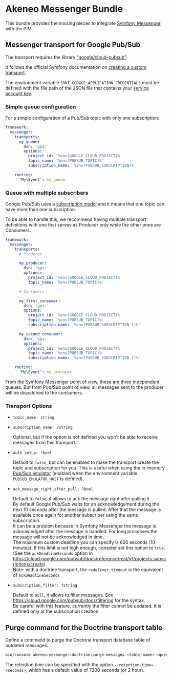 # Akeneo Messenger Bundle

This bundle provides the missing pieces to integrate [Symfony Messenger](https://symfony.com/doc/4.4/messenger.html) with the PIM.

## Messenger transport for Google Pub/Sub

The transport requires the library ["google/cloud-pubsub"](https://packagist.org/packages/google/cloud-pubsub).

It follows the official Symfony documentation on [creating a custom transport](https://symfony.com/doc/4.4/messenger/custom-transport.html).

The environment variable `SRNT_GOOGLE_APPLICATION_CREDENTIALS` must be defined with the file path of the JSON file that contains your [service account key](https://cloud.google.com/docs/authentication/getting-started#setting_the_environment_variable).

### Simple queue configuration

For a simple configuration of a Pub/Sub topic with only one subscription:

```yml
framework:
  messenger:
    transports:
      my_queue:
        dsn: 'gps:'
        options:
          project_id: '%env(GOOGLE_CLOUD_PROJECT)%'
          topic_name: '%env(PUBSUB_TOPIC)%'
          subscription_name: '%env(PUBSUB_SUBSCRIPTION)%'

    routing:
      'My\Event': my_queue
```

### Queue with multiple subscribers

Google Pub/Sub uses a [subscription model](https://en.wikipedia.org/wiki/Publish%E2%80%93subscribe_pattern) and it means that one topic can have more than one subscription.

To be able to handle this, we recommend having multiple transport definitions with one that serves as Producer only while the other ones are Consumers.

```yml
framework:
  messenger:
    transports:
      # Producer

      my_producer:
        dsn: 'gps:'
        options:
          project_id: '%env(GOOGLE_CLOUD_PROJECT)%'
          topic_name: '%env(PUBSUB_TOPIC)%'

      # Consumers

      my_first_consumer:
        dsn: 'gps:'
        options:
          project_id: '%env(GOOGLE_CLOUD_PROJECT)%'
          topic_name: '%env(PUBSUB_TOPIC)%'
          subscription_name: '%env(PUBSUB_SUBSCRIPTION_1)%'

      my_second_consumer:
        dsn: 'gps:'
        options:
          project_id: '%env(GOOGLE_CLOUD_PROJECT)%'
          topic_name: '%env(PUBSUB_TOPIC)%'
          subscription_name: '%env(PUBSUB_SUBSCRIPTION_2)%'

    routing:
      'My\Event': my_producer
```

From the Symfony Messenger point of view, these are three independent queues. But from Pub/Sub point of view, all messages sent to the producer will be dispatched to the consumers.

### Transport Options

- `topic_name: string`

- `subscription_name: ?string`

  Optional, but if the option is not defined you won't be able to receive messages from this transport.

- `auto_setup: ?bool`

  Default to `false`, but can be enabled to make the transport create the topic and subscription for you.
  This is useful when using the in-memory [Pub/Sub emulator](https://cloud.google.com/pubsub/docs/emulator) (enabled when the environment variable `PUBSUB_EMULATOR_HOST` is defined).

- `ack_message_right_after_pull: ?bool`

  Default to `false`, it allows to ack the message right after pulling it.  
  By default Google Pub/Sub waits for an acknowledgement during the next 10 seconds after the message is pulled. After that the message is available once again for another subscriber using the same subscription.  
  It can be a problem because in Symfony Messenger the message is acknowledged after the message is handled. For long processes the message will not be acknowledged in time.  
  The maximum custom deadline you can specify is 600 seconds (10 minutes). If this limit is not high enough, consider set this option to `true`.  
  (See the `ackDeadlineSeconds` option in https://cloud.google.com/pubsub/docs/reference/rest/v1/projects.subscriptions/create)    
  Note: with a doctrine transport, the `redeliver_timeout` is the equivalent of `ackDeadlineSeconds`

- `subscription_filter: ?string`

  Default to `null`, it allows to filter messages. See https://cloud.google.com/pubsub/docs/filtering for the syntax.  
  Be careful with this feature, currently the filter cannot be updated. It is defined only at the subscription creation.  

## Purge command for the Doctrine transport table

Define a command to purge the Doctrine transport database table of outdated messages.

```sh
bin/console akeneo:messenger:doctrine:purge-messages <table-name> <queue-name>
```

The retention time can be specified with the option `--retention-time=<seconds>`, which has a default value of 7200 seconds (or 2 hour).
